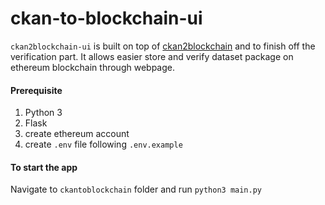 # ckan-to-blockchain-ui
`ckan2blockchain-ui` is built on top of [ckan2blockchain](https://github.com/milankowww/ckan2blockchain) and to finish off the verification part. It allows easier store and verify dataset package on ethereum blockchain through webpage.

#### Prerequisite
1. Python 3
2. Flask
3. create ethereum account
4. create `.env` file following `.env.example`

#### To start the app
Navigate to `ckantoblockchain` folder and run `python3 main.py`


